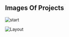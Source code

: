 ## Images Of Projects

![start](https://user-images.githubusercontent.com/60568083/141292112-072f1276-7c40-4263-a562-e2a21563d072.JPG)

![Layout](https://user-images.githubusercontent.com/60568083/141292404-187ec147-eec3-4cd0-aa00-a53c1bb601b0.JPG)

